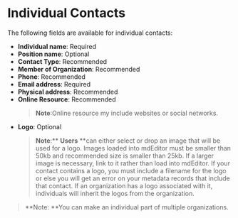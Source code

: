 # Individual Contacts

The following fields are available for individual contacts:

* **Individual name**: Required
* **Position name**: Optional
* **Contact Type**: Recommended
* **Member of Organization**: Recommended
* **Phone**: Recommended
* **Email address**: Required
* **Physical address**: Recommended
* **Online Resource**: Recommended
  > **Note**:Online resource my include websites or social networks.
* **Logo**: Optional
  > **Note**:** **Users** **can either select or drop an image that will be used for a logo. Images loaded into mdEditor must be smaller than 50kb and recommended size is smaller than 25kb. If a larger image is necessary, link to it rather than load into mdEditor. If your contact contains a logo, you must include a filename for the logo or else you will get an error on your metadata records that include that contact. If an organization has a logo associated with it, individuals will inherit the logos from the organization.

> **Note: **You can make an individual part of multiple organizations.



